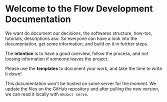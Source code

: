 # Welcome to the Flow Development Documentation

We want do document our decisions, the softwares structure, how-tos, tutorials, descriptions aso.
So everyone can have a look into the documentation, get some information, and build on it in further steps.

The **intention** is to have a good overview, follow the process, and not loosing information if someone leaves the project.

Please use the **templates** to document your work, and take the time to write it down!

This documentation won't be hosted on some server for the moment.
We update the files on the GitHub repository and after pulling the new version, we can read it locally with `mkdocs serve`.